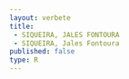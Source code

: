 ```yaml
---
layout: verbete
title:
 - SIQUEIRA, JALES FONTOURA
 - SIQUEIRA, Jales Fontoura
published: false
type: R
---
```


